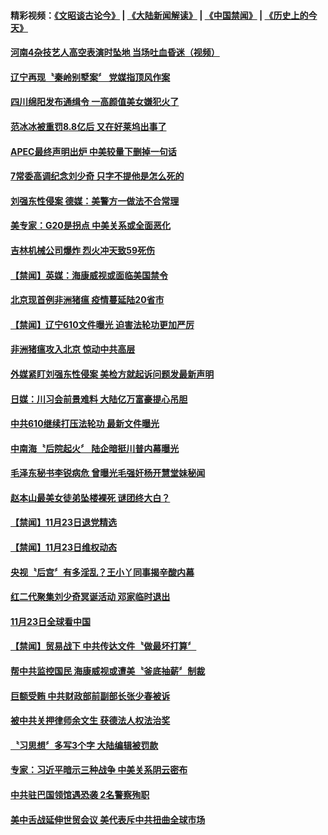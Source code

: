 #### 精彩视频：[《文昭谈古论今》](https://github.com/gfw-breaker/wenzhao/blob/master/README.md?t=11241231) | [《大陆新闻解读》](https://github.com/gfw-breaker/ntdtv-comedy/blob/master/README.md?t=11241231) | [《中国禁闻》](https://github.com/gfw-breaker/ntdtv-news/blob/master/README.md?t=11241231) | [《历史上的今天》](https://github.com/gfw-breaker/today-in-history/blob/master/README.md?t=11241231) 


#### [河南4杂技艺人高空表演时坠地  当场吐血昏迷（视频）](../pages/news204/a1400663.md?t=11241231) 

#### [辽宁再现〝秦岭别墅案〞 党媒指顶风作案](../pages/news204/a1400664.md?t=11241231) 

#### [四川绵阳发布通缉令 一高颜值美女嫌犯火了](../pages/news204/a1400644.md?t=11241231) 

#### [范冰冰被重罚8.8亿后 又在好莱坞出事了](../pages/news204/a1400462.md?t=11241231) 

#### [APEC最终声明出炉 中美较量下删掉一句话](../pages/news204/a1400627.md?t=11241231) 

#### [7常委高调纪念刘少奇  只字不提他是怎么死的](../pages/news204/a1400618.md?t=11241231) 

#### [刘强东性侵案  德媒：美警方一做法不合常理](../pages/news204/a1400647.md?t=11241231) 

#### [美专家：G20是拐点 中美关系或全面恶化](../pages/news204/a1400628.md?t=11241231) 

#### [吉林机械公司爆炸 烈火冲天致59死伤](../pages/news204/a1400638.md?t=11241231) 

#### [【禁闻】英媒：海康威视或面临美国禁令](../pages/news204/a1400571.md?t=11241231) 

#### [北京现首例非洲猪瘟 疫情蔓延陆20省市](../pages/news204/a1400578.md?t=11241231) 

#### [【禁闻】辽宁610文件曝光 迫害法轮功更加严厉](../pages/news204/a1400580.md?t=11241231) 

#### [非洲猪瘟攻入北京 惊动中共高层](../pages/news204/a1400609.md?t=11241231) 


#### [外媒紧盯刘强东性侵案 美检方就起诉问题发最新声明](../pages/news204/a1400599.md?t=11241231) 

#### [日媒：川习会前景难料  大陆亿万富豪提心吊胆](../pages/news204/a1400598.md?t=11241231) 

#### [中共610继续打压法轮功 最新文件曝光](../pages/news204/a1400600.md?t=11241231) 

#### [中南海〝后院起火〞  陆企暗挺川普内幕曝光](../pages/news204/a1400513.md?t=11241231) 

#### [毛泽东秘书李锐病危 曾曝光毛强奸杨开慧堂妹秘闻](../pages/news204/a1400474.md?t=11241231) 

#### [赵本山最美女徒弟坠楼裸死 谜团终大白？](../pages/news204/a1400176.md?t=11241231) 


#### [【禁闻】11月23日退党精选](../pages/news204/a1400590.md?t=11241231) 

#### [【禁闻】11月23日维权动态](../pages/news204/a1400589.md?t=11241231) 

#### [央视〝后宫〞有多淫乱？王小丫同事揭辛酸内幕](../pages/news204/a1400216.md?t=11241231) 

#### [红二代聚集刘少奇冥诞活动 邓家临时退出](../pages/news204/a1400442.md?t=11241231) 

#### [11月23日全球看中国](../pages/news204/a1400565.md?t=11241231) 

#### [【禁闻】贸易战下 中共传达文件〝做最坏打算〞](../pages/news204/a1400564.md?t=11241231) 

#### [帮中共监控国民 海康威视或遭美〝釜底抽薪〞制裁](../pages/news204/a1400556.md?t=11241231) 

#### [巨额受贿 中共财政部前副部长张少春被诉](../pages/news204/a1400541.md?t=11241231) 

#### [被中共关押律师余文生 获德法人权法治奖](../pages/news204/a1400527.md?t=11241231) 

#### [〝习思想〞多写3个字 大陆编辑被罚款](../pages/news204/a1400526.md?t=11241231) 

#### [专家：习近平暗示三种战争 中美关系阴云密布](../pages/news204/a1400473.md?t=11241231) 

#### [中共驻巴国领馆遇恐袭 2名警察殉职](../pages/news204/a1400496.md?t=11241231) 

#### [美中舌战延伸世贸会议 美代表斥中共扭曲全球市场](../pages/news204/a1400507.md?t=11241231) 

